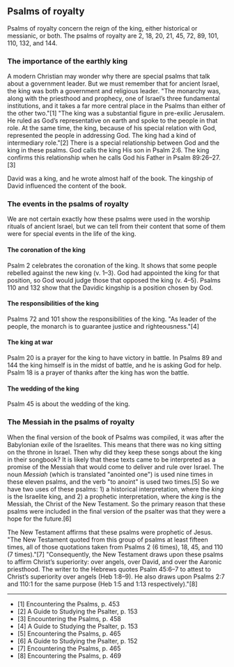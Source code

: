 ## Psalms of royalty

Psalms of royalty concern the reign of the king, either historical or messianic, or both. The psalms of royalty are 2, 18, 20, 21, 45, 72, 89, 101, 110, 132, and 144.

### The importance of the earthly king

A modern Christian may wonder why there are special psalms that talk about a government leader. But we must remember that for ancient Israel, the king was both a government and religious leader. "The monarchy was, along with the priesthood and prophecy, one of Israel’s three fundamental institutions, and it takes a far more central place in the Psalms than either of the other two."[1] "The king was a substantial figure in pre-exilic Jerusalem. He ruled as God’s representative on earth and spoke to the people in that role. At the same time, the king, because of his special relation with God, represented the people in addressing God. The king had a kind of intermediary role."[2] There is a special relationship between God and the king in these psalms. God calls the king His son in Psalm 2:6. The king confirms this relationship when he calls God his Father in Psalm 89:26–27.[3]

David was a king, and he wrote almost half of the book. The kingship of David influenced the content of the book.

### The events in the psalms of royalty

We are not certain exactly how these psalms were used in the worship rituals of ancient Israel, but we can tell from their content that some of them were for special events in the life of the king.

#### The coronation of the king

Psalm 2 celebrates the coronation of the king. It shows that some people rebelled against the new king (v. 1–3). God had appointed the king for that position, so God would judge those that opposed the king (v. 4–5). Psalms 110 and 132 show that the Davidic kingship is a position chosen by God.

#### The responsibilities of the king

Psalms 72 and 101 show the responsibilities of the king. "As leader of the people, the monarch is to guarantee justice and righteousness."[4]

#### The king at war

Psalm 20 is a prayer for the king to have victory in battle. In Psalms 89 and 144 the king himself is in the midst of battle, and he is asking God for help. Psalm 18 is a prayer of thanks after the king has won the battle.

#### The wedding of the king

Psalm 45 is about the wedding of the king.

### The Messiah in the psalms of royalty

When the final version of the book of Psalms was compiled, it was after the Babylonian exile of the Israelites. This means that there was no king sitting on the throne in Israel. Then why did they keep these songs about the king in their songbook? It is likely that these texts came to be interpreted as a promise of the Messiah that would come to deliver and rule over Israel. The noun _Messiah_ (which is translated "anointed one") is used nine times in these eleven psalms, and the verb "to anoint" is used two times.[5] So we have two uses of these psalms: 1) a historical interpretation, where the _king_ is the Israelite king, and 2) a prophetic interpretation, where the _king_ is the Messiah, the Christ of the New Testament. So the primary reason that these psalms were included in the final version of the psalter was that they were a hope for the future.[6]

The New Testament affirms that these psalms were prophetic of Jesus. "The New Testament quoted from this group of psalms at least fifteen times, all of those quotations taken from Psalms 2 (6 times), 18, 45, and 110 (7 times)."[7] "Consequently, the New Testament draws upon these psalms to affirm Christ’s superiority: over angels, over David, and over the Aaronic priesthood. The writer to the Hebrews quotes Psalm 45:6–7 to attest to Christ’s superiority over angels (Heb 1:8–9). He also draws upon Psalms 2:7 and 110:1 for the same purpose (Heb 1:5 and 1:13 respectively)."[8]

----------------------------------------------------------------

* [1] Encountering the Psalms, p. 453
* [2] A Guide to Studying the Psalter, p. 153
* [3] Encountering the Psalms, p. 458
* [4] A Guide to Studying the Psalter, p. 153
* [5] Encountering the Psalms, p. 465
* [6] A Guide to Studying the Psalter, p. 152
* [7] Encountering the Psalms, p. 465
* [8] Encountering the Psalms, p. 469

